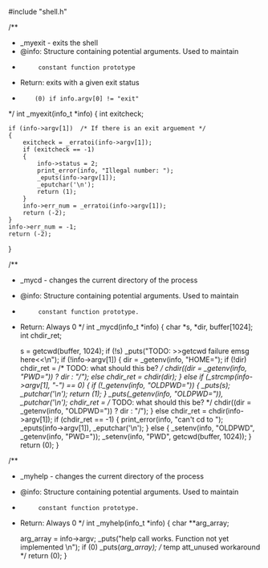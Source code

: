 #include "shell.h"

/**
 * _myexit - exits the shell
 * @info: Structure containing potential arguments. Used to maintain
 *          constant function prototype
 *  Return: exits with a given exit status
 *         (0) if info.argv[0] != "exit"
 */
int _myexit(info_t *info)
{
	int exitcheck;

	if (info->argv[1])  /* If there is an exit arguement */
	{
		exitcheck = _erratoi(info->argv[1]);
		if (exitcheck == -1)
		{
			info->status = 2;
			print_error(info, "Illegal number: ");
			_eputs(info->argv[1]);
			_eputchar('\n');
			return (1);
		}
		info->err_num = _erratoi(info->argv[1]);
		return (-2);
	}
	info->err_num = -1;
	return (-2);
}

/**
 * _mycd - changes the current directory of the process
 * @info: Structure containing potential arguments. Used to maintain
 *          constant function prototype.
 *  Return: Always 0
 */
int _mycd(info_t *info)
{
	char *s, *dir, buffer[1024];
	int chdir_ret;

	s = getcwd(buffer, 1024);
	if (!s)
		_puts("TODO: >>getcwd failure emsg here<<\n");
	if (!info->argv[1])
	{
		dir = _getenv(info, "HOME=");
		if (!dir)
			chdir_ret = /* TODO: what should this be? */
				chdir((dir = _getenv(info, "PWD=")) ? dir : "/");
		else
			chdir_ret = chdir(dir);
	}
	else if (_strcmp(info->argv[1], "-") == 0)
	{
		if (!_getenv(info, "OLDPWD="))
		{
			_puts(s);
			_putchar('\n');
			return (1);
		}
		_puts(_getenv(info, "OLDPWD=")), _putchar('\n');
		chdir_ret = /* TODO: what should this be? */
			chdir((dir = _getenv(info, "OLDPWD=")) ? dir : "/");
	}
	else
		chdir_ret = chdir(info->argv[1]);
	if (chdir_ret == -1)
	{
		print_error(info, "can't cd to ");
		_eputs(info->argv[1]), _eputchar('\n');
	}
	else
	{
		_setenv(info, "OLDPWD", _getenv(info, "PWD="));
		_setenv(info, "PWD", getcwd(buffer, 1024));
	}
	return (0);
}

/**
 * _myhelp - changes the current directory of the process
 * @info: Structure containing potential arguments. Used to maintain
 *          constant function prototype.
 *  Return: Always 0
 */
int _myhelp(info_t *info)
{
	char **arg_array;

	arg_array = info->argv;
	_puts("help call works. Function not yet implemented \n");
	if (0)
		_puts(*arg_array); /* temp att_unused workaround */
	return (0);
}
